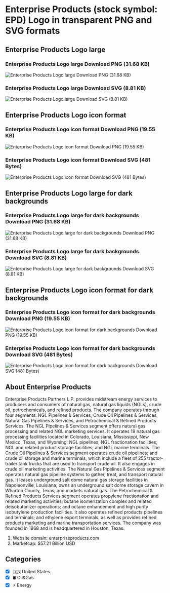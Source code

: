 # Enterprise Products (stock symbol: EPD) Logo in transparent PNG and SVG formats

## Enterprise Products Logo large

### Enterprise Products Logo large Download PNG (31.68 KB)

![Enterprise Products Logo large Download PNG (31.68 KB)](/img/orig/EPD_BIG-4c3d38d9.png)

### Enterprise Products Logo large Download SVG (8.81 KB)

![Enterprise Products Logo large Download SVG (8.81 KB)](/img/orig/EPD_BIG-b794d07c.svg)

## Enterprise Products Logo icon format

### Enterprise Products Logo icon format Download PNG (19.55 KB)

![Enterprise Products Logo icon format Download PNG (19.55 KB)](/img/orig/EPD-f060b9f6.png)

### Enterprise Products Logo icon format Download SVG (481 Bytes)

![Enterprise Products Logo icon format Download SVG (481 Bytes)](/img/orig/EPD-16677714.svg)

## Enterprise Products Logo large for dark backgrounds

### Enterprise Products Logo large for dark backgrounds Download PNG (31.68 KB)

![Enterprise Products Logo large for dark backgrounds Download PNG (31.68 KB)](/img/orig/EPD_BIG.D-6ae48385.png)

### Enterprise Products Logo large for dark backgrounds Download SVG (8.81 KB)

![Enterprise Products Logo large for dark backgrounds Download SVG (8.81 KB)](/img/orig/EPD_BIG.D-bd133bee.svg)

## Enterprise Products Logo icon format for dark backgrounds

### Enterprise Products Logo icon format for dark backgrounds Download PNG (19.55 KB)

![Enterprise Products Logo icon format for dark backgrounds Download PNG (19.55 KB)](/img/orig/EPD.D-81516684.png)

### Enterprise Products Logo icon format for dark backgrounds Download SVG (481 Bytes)

![Enterprise Products Logo icon format for dark backgrounds Download SVG (481 Bytes)](/img/orig/EPD.D-a06f9117.svg)

## About Enterprise Products

Enterprise Products Partners L.P. provides midstream energy services to producers and consumers of natural gas, natural gas liquids (NGLs), crude oil, petrochemicals, and refined products. The company operates through four segments: NGL Pipelines & Services, Crude Oil Pipelines & Services, Natural Gas Pipelines & Services, and Petrochemical & Refined Products Services. The NGL Pipelines & Services segment offers natural gas processing and related NGL marketing services. It operates 19 natural gas processing facilities located in Colorado, Louisiana, Mississippi, New Mexico, Texas, and Wyoming; NGL pipelines; NGL fractionation facilities; NGL and related product storage facilities; and NGL marine terminals. The Crude Oil Pipelines & Services segment operates crude oil pipelines; and crude oil storage and marine terminals, which include a fleet of 255 tractor-trailer tank trucks that are used to transport crude oil. It also engages in crude oil marketing activities. The Natural Gas Pipelines & Services segment operates natural gas pipeline systems to gather, treat, and transport natural gas. It leases underground salt dome natural gas storage facilities in Napoleonville, Louisiana; owns an underground salt dome storage cavern in Wharton County, Texas; and markets natural gas. The Petrochemical & Refined Products Services segment operates propylene fractionation and related marketing activities; butane isomerization complex and related deisobutanizer operations; and octane enhancement and high purity isobutylene production facilities. It also operates refined products pipelines and terminals; and ethylene export terminals, as well as provides refined products marketing and marine transportation services. The company was founded in 1968 and is headquartered in Houston, Texas.

1. Website domain: enterpriseproducts.com
2. Marketcap: $57.21 Billion USD


## Categories
- [x] 🇺🇸 United States
- [x] 🛢 Oil&Gas
- [x] ⚡ Energy
